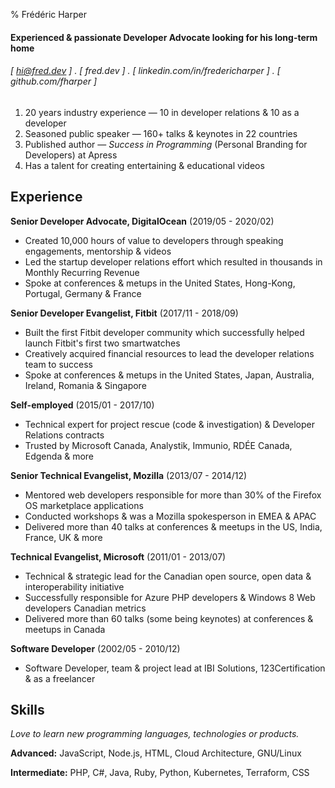 % Frédéric Harper

#### Experienced & passionate Developer Advocate looking for his long-term home
###### [ hi@fred.dev ] . [ fred.dev ] . [ linkedin.com/in/fredericharper ] . [ github.com/fharper ]

1. 20 years industry experience — 10 in developer relations & 10 as a developer
2. Seasoned public speaker — 160+ talks & keynotes in 22 countries
3. Published author — *Success in Programming* (Personal Branding for Developers) at Apress
4. Has a talent for creating entertaining & educational videos

Experience
----------
**Senior Developer Advocate, DigitalOcean** (2019/05 - 2020/02)

- Created 10,000 hours of value to developers through speaking engagements, mentorship & videos
- Led the startup developer relations effort which resulted in thousands in Monthly Recurring Revenue
- Spoke at conferences & metups in the United States, Hong-Kong, Portugal, Germany & France

**Senior Developer Evangelist, Fitbit** (2017/11 - 2018/09)

- Built the first Fitbit developer community which successfully helped launch Fitbit's first two smartwatches
- Creatively acquired financial resources to lead the developer relations team to success
- Spoke at conferences & metups in the United States, Japan, Australia, Ireland, Romania & Singapore

**Self-employed** (2015/01 - 2017/10)

- Technical expert for project rescue (code & investigation) & Developer Relations contracts
- Trusted by Microsoft Canada, Analystik, Immunio, RDÉE Canada, Edgenda & more

**Senior Technical Evangelist, Mozilla** (2013/07 - 2014/12)

- Mentored web developers responsible for more than 30% of the Firefox OS marketplace applications
- Conducted workshops & was a Mozilla spokesperson in EMEA & APAC
- Delivered more than 40 talks at conferences & meetups in the US, India, France, UK & more

**Technical Evangelist, Microsoft** (2011/01 - 2013/07)

- Technical & strategic lead for the Canadian open source, open data & interoperability initiative
- Successfully responsible for Azure PHP developers & Windows 8 Web developers Canadian metrics
- Delivered more than 60 talks (some being keynotes) at conferences & meetups in Canada

**Software Developer** (2002/05 - 2010/12)

- Software Developer, team & project lead at IBI Solutions, 123Certification & as a freelancer

Skills
-----------
*Love to learn new programming languages, technologies or products.*

**Advanced:** JavaScript, Node.js, HTML, Cloud Architecture, GNU/Linux

**Intermediate:** PHP, C#, Java, Ruby, Python, Kubernetes, Terraform, CSS